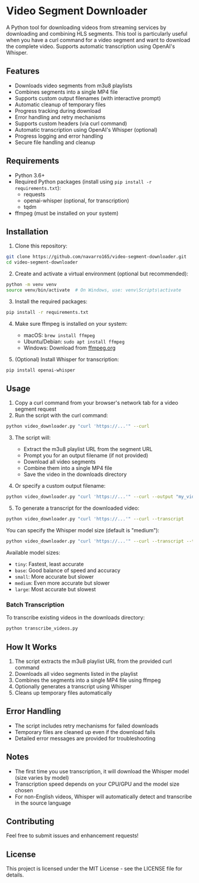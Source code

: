 # Video Segment Downloader

A Python tool for downloading videos from streaming services by downloading and combining HLS segments. This tool is particularly useful when you have a curl command for a video segment and want to download the complete video. Supports automatic transcription using OpenAI's Whisper.

## Features

- Downloads video segments from m3u8 playlists
- Combines segments into a single MP4 file
- Supports custom output filenames (with interactive prompt)
- Automatic cleanup of temporary files
- Progress tracking during download
- Error handling and retry mechanisms
- Supports custom headers (via curl command)
- Automatic transcription using OpenAI's Whisper (optional)
- Progress logging and error handling
- Secure file handling and cleanup

## Requirements

- Python 3.6+
- Required Python packages (install using `pip install -r requirements.txt`):
  - requests
  - openai-whisper (optional, for transcription)
  - tqdm
- ffmpeg (must be installed on your system)

## Installation

1. Clone this repository:
```bash
git clone https://github.com/navarro165/video-segment-downloader.git
cd video-segment-downloader
```

2. Create and activate a virtual environment (optional but recommended):
```bash
python -m venv venv
source venv/bin/activate  # On Windows, use: venv\Scripts\activate
```

3. Install the required packages:
```bash
pip install -r requirements.txt
```

4. Make sure ffmpeg is installed on your system:
   - macOS: `brew install ffmpeg`
   - Ubuntu/Debian: `sudo apt install ffmpeg`
   - Windows: Download from [ffmpeg.org](https://ffmpeg.org/download.html)

5. (Optional) Install Whisper for transcription:
```bash
pip install openai-whisper
```

## Usage

1. Copy a curl command from your browser's network tab for a video segment request
2. Run the script with the curl command:
```bash
python video_downloader.py "curl 'https://...'" --curl
```

3. The script will:
   - Extract the m3u8 playlist URL from the segment URL
   - Prompt you for an output filename (if not provided)
   - Download all video segments
   - Combine them into a single MP4 file
   - Save the video in the downloads directory

4. Or specify a custom output filename:
```bash
python video_downloader.py "curl 'https://...'" --curl --output "my_video.mp4"
```

5. To generate a transcript for the downloaded video:
```bash
python video_downloader.py "curl 'https://...'" --curl --transcript
```

You can specify the Whisper model size (default is "medium"):
```bash
python video_downloader.py "curl 'https://...'" --curl --transcript --transcript-model base
```

Available model sizes:
- `tiny`: Fastest, least accurate
- `base`: Good balance of speed and accuracy
- `small`: More accurate but slower
- `medium`: Even more accurate but slower
- `large`: Most accurate but slowest

### Batch Transcription

To transcribe existing videos in the downloads directory:
```bash
python transcribe_videos.py
```

## How It Works

1. The script extracts the m3u8 playlist URL from the provided curl command
2. Downloads all video segments listed in the playlist
3. Combines the segments into a single MP4 file using ffmpeg
4. Optionally generates a transcript using Whisper
5. Cleans up temporary files automatically

## Error Handling

- The script includes retry mechanisms for failed downloads
- Temporary files are cleaned up even if the download fails
- Detailed error messages are provided for troubleshooting

## Notes

- The first time you use transcription, it will download the Whisper model (size varies by model)
- Transcription speed depends on your CPU/GPU and the model size chosen
- For non-English videos, Whisper will automatically detect and transcribe in the source language

## Contributing

Feel free to submit issues and enhancement requests!

## License

This project is licensed under the MIT License - see the LICENSE file for details.